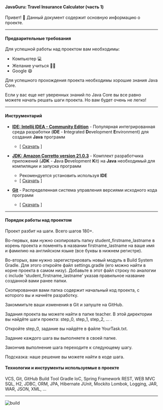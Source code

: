 #### JavaGuru: Travel Insurance Calculator (часть 1)

Привет! 👋 Данный документ содержит основную информацию о проекте.

---

#### Предварительные требования

Для успешной работы над проектом вам необходимы:
* Компьютер 💻
* Желание учиться 👨‍🏫
* Google 😄

Для успешного прохождения проекта необходимы хорошие знания Java Core.

Если у вас еще нет уверенных знаний по Java Core вы все равно можете начать решать шаги проекта. Но вам будет очень не легко! 

---

#### Инструментарий

* **[IDE: Intellij IDEA - Community Edition](https://www.jetbrains.com/idea/)** - Популярная интегрированная среда разработки (**IDE** - **I**ntegrated **D**evelopment **E**nvironment) для создания **Java** программ
    * [ [Скачать](https://www.jetbrains.com/idea/download/) ]


* **[JDK: Amazon Corretto version 21.0.3](https://adoptium.net/)** - Комплект разработчика приложений (**JDK** - **J**ava **D**evelopment **K**it) на **Java** необходимый для компиляции и запуска программ
    * Рекомендуется установить используя **IDE**
    * [ [Скачать](https://adoptium.net/) ]


* **[Git](https://git-scm.com/)** - Распределенная система управления версиями исходного кода программ
    * [ [Скачать](https://git-scm.com/download) ]

---

#### Порядок работы над проектом

Проект разбит на шаги. Всего шагов 180+.

Во-первых, вам нужно скопировать папку
student_firstname_lastname в корень проекта
и поменять в названии firstname_lastname
на ваше имя и фамилию на английском языке
(все буквы в нижнем регистре).

Во-вторых, вам нужно зарегистрировать новый
модуль в Build System Gradle. Для этого
откройте файл settings.gradle (его можно найти
в корне проекта в самом низу). Добавьте
в этот файл строку по аналогии с
include 'student_firstname_lastname'
указав правильное название созданной вами ранее
папки.

Скопированная вами папка содержит начальный код
проекта, с которого вы и начнёте разработку.

Закоммитьте ваши изменения в Git и запуште на GitHub.

Задания проекта вы можете найти в папке
teacher. В этой директории
вы найдёте шаги проекта: step_0, step_1, step_2, ... .

Откройте step_0, задание вы найдёте в файле YourTask.txt.

Задание каждого шага вы выполняете в своей папке.

Закончив выполнение шага переходите к следующему шагу.

Подсказка: наше решение вы можете найти в коде шага.


#### Технологии и инструменты используемые в проекте

VCS, Git, GitHub
Build Tool Gradle
IoC, Spring Framework
REST, WEB MVC
SQL, H2, JDBC, ORM, JPA, Hibernate
JUnit, Mockito
Lombok,
Logging,
JAR, WAR,
JSON, XML, ...

---------------------

![build](https://github.com/javagurulv/2024_jana/actions/workflows/build.yaml/badge.svg)
